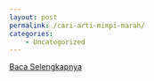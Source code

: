 ```yaml
---
layout: post
permalink: /cari-arti-mimpi-marah/
categories:
    - Uncategorized
---
```


[Baca Selengkapnya](/08)